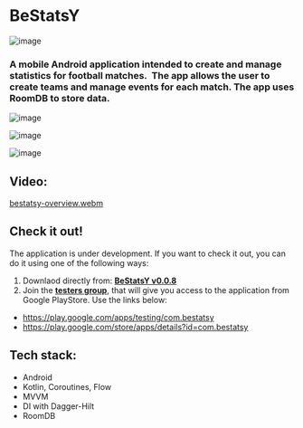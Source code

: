 # BeStatsY
![image](https://github.com/MatLeg25/BeStatsY_official/assets/70913892/87b6504e-5e1c-4950-9350-99d3a093c378)

### A mobile Android application intended to create and manage statistics for football matches.  The app allows the user to create teams and manage events for each match. The app uses RoomDB to store data.

![image](https://github.com/MatLeg25/BeStatsY_official/assets/70913892/b62f120f-61ac-4c0f-afb9-9045122d5f0e)

![image](https://github.com/MatLeg25/BeStatsY_official/assets/70913892/d6211994-c18c-4833-8c9b-8ddc26108328)

![image](https://github.com/MatLeg25/BeStatsY_official/assets/70913892/63c6318f-f53e-403c-8d07-f25599ea052a)

## Video:
[bestatsy-overview.webm](https://github.com/user-attachments/assets/c90cfab8-0d72-4978-82d6-ecad98f2335c)


## Check it out!
The application is under development. If you want to check it out, you can do it using one of the following ways:
1) Downlaod directly from:  <b>[BeStatsY v0.0.8](https://github.com/MatLeg25/BeStatsY_official/releases/download/v0.0.8/BeStatsY_v0.0.8.aab)</b>
2) Join the <b>[testers group](https://groups.google.com/g/bestatsy)</b>, that will give you access to the application from Google PlayStore. Use the links below:
 - https://play.google.com/apps/testing/com.bestatsy
 - https://play.google.com/store/apps/details?id=com.bestatsy


## Tech stack:
- Android
- Kotlin, Coroutines, Flow
- MVVM
- DI with Dagger-Hilt
- RoomDB

<!-- ## Check it out!The application is in the testing phase. If you want to check it out, you can follow this link:<b>[BeStatsy](https://play.google.com/apps/testing/com.bestatsy)</b> -->

